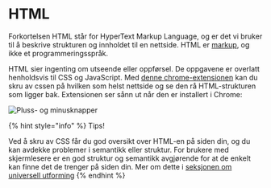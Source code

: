 # HTML

Forkortelsen HTML står for HyperText Markup Language, og er det vi bruker til å beskrive strukturen og innholdet til en nettside. HTML er [markup](https://en.wikipedia.org/wiki/Markup_language), og ikke et programmeringsspråk.

HTML sier ingenting om utseende eller oppførsel. De oppgavene er overlatt henholdsvis til CSS og JavaScript. Med [denne chrome-extensionen](https://chrome.google.com/webstore/detail/web-developer/bfbameneiokkgbdmiekhjnmfkcnldhhm?hl=no) kan du skru av cssen på hvilken som helst nettside og se den rå HTML-strukturen som ligger bak. Extensionen ser sånn ut når den er installert i Chrome:

![Pluss- og minusknapper](../.gitbook/assets/devtools.png)

{% hint style="info" %}
Tips!

Ved å skru av CSS får du god oversikt over HTML-en på siden din, og du kan avdekke problemer i semantikk eller struktur. For brukere med skjermlesere er en god struktur og semantikk avgjørende for at de enkelt kan finne det de trenger på siden din. Mer om dette i [seksjonen om universell utforming](../cover-3.md)
{% endhint %}

